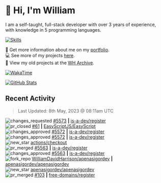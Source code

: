 # 👋 Hi, I'm William
I am a self-taught, full-stack developer with over 3 years of experience, with knowledge in 5 programming languages.

[![Skills](https://skillicons.dev/icons?i=css,cloudflare,discord,bots,docker,express,firebase,git,github,githubactions,html,js,linux,md,mongodb,netlify,nodejs,py,tailwind,ts,vercel,vscode,wordpress,workers)](https://wdh.gg/dev)

🧑 Get more information about me on my [portfolio](https://wdh.gg/dev).
<br>
💻 See more of my projects [here](https://wdh.gg/github-org).
<br>
📁 View my old projects at the [WH Archive](https://wdh.gg/archive).

[![WakaTime](https://wakatime.com/badge/user/817e29c1-e1ac-4adc-936b-37bfa447c165.svg?style=for-the-badge)](https://wdh.gg/wakatime)

[![GitHub Stats](https://github-readme-stats.vercel.app/api?username=williamdavidharrison&theme=algolia&show_icons=true&border_radius=8&count_private=true&include_all_commits=true)](https://wdh.gg/github)

## Recent Activity
<!--RECENT_ACTIVITY:last_update-->
> Last Updated: 8th May, 2023 @ 08:11am UTC
<!--RECENT_ACTIVITY:last_update_end-->

<!--RECENT_ACTIVITY:start-->
![changes_requested](https://cdn.jsdelivr.net/gh/Readme-Workflows/Readme-Icons@main/icons/octicons/RequestedChanges.svg) [#5573](https://github.com/is-a-dev/register/pull/5573#pullrequestreview-1416111908) **|** [is-a-dev/register](https://github.com/is-a-dev/register)<br>
![pr_closed](https://cdn.jsdelivr.net/gh/Readme-Workflows/Readme-Icons@main/icons/octicons/PullRequestClosed.svg) [#61](https://github.com/EasyScriptJS/EasyScript/pull/61) **|** [EasyScriptJS/EasyScript](https://github.com/EasyScriptJS/EasyScript)<br>
![changes_approved](https://cdn.jsdelivr.net/gh/Readme-Workflows/Readme-Icons@main/icons/octicons/ApprovedChanges.svg) [#5572](https://github.com/is-a-dev/register/pull/5572#pullrequestreview-1415990279) **|** [is-a-dev/register](https://github.com/is-a-dev/register)<br>
![changes_approved](https://cdn.jsdelivr.net/gh/Readme-Workflows/Readme-Icons@main/icons/octicons/ApprovedChanges.svg) [#5572](https://github.com/is-a-dev/register/pull/5572#pullrequestreview-1415990023) **|** [is-a-dev/register](https://github.com/is-a-dev/register)<br>
![new_star](https://cdn.jsdelivr.net/gh/Readme-Workflows/Readme-Icons@main/icons/octicons/StarredRepositoryYellow.svg) [actions/checkout](https://github.com/actions/checkout)<br>
![pr_merged](https://cdn.jsdelivr.net/gh/Readme-Workflows/Readme-Icons@main/icons/octicons/PullRequestMerged.svg) [#5563](https://github.com/is-a-dev/register/pull/5563) **|** [is-a-dev/register](https://github.com/is-a-dev/register)<br>
![changes_approved](https://cdn.jsdelivr.net/gh/Readme-Workflows/Readme-Icons@main/icons/octicons/ApprovedChanges.svg) [#5563](https://github.com/is-a-dev/register/pull/5563#pullrequestreview-1415916439) **|** [is-a-dev/register](https://github.com/is-a-dev/register)<br>
![fork_repo](https://cdn.jsdelivr.net/gh/Readme-Workflows/Readme-Icons@main/icons/octicons/ForkedRepository.svg) [WilliamDavidHarrison/apenasigordev](https://github.com/WilliamDavidHarrison/apenasigordev) **|** [apenasigordev/apenasigordev](https://github.com/apenasigordev/apenasigordev)<br>
![new_star](https://cdn.jsdelivr.net/gh/Readme-Workflows/Readme-Icons@main/icons/octicons/StarredRepositoryYellow.svg) [apenasigordev/apenasigordev](https://github.com/apenasigordev/apenasigordev)<br>
![pr_merged](https://cdn.jsdelivr.net/gh/Readme-Workflows/Readme-Icons@main/icons/octicons/PullRequestMerged.svg) [#103](https://github.com/free-domains/register/pull/103) **|** [free-domains/register](https://github.com/free-domains/register)<br>
<!--RECENT_ACTIVITY:end-->
